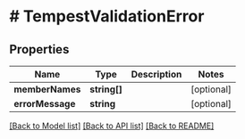 # # TempestValidationError

## Properties

Name | Type | Description | Notes
------------ | ------------- | ------------- | -------------
**memberNames** | **string[]** |  | [optional]
**errorMessage** | **string** |  | [optional]

[[Back to Model list]](../../README.md#models) [[Back to API list]](../../README.md#endpoints) [[Back to README]](../../README.md)
